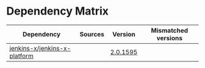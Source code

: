# Dependency Matrix

Dependency | Sources | Version | Mismatched versions
---------- | ------- | ------- | -------------------
[jenkins-x/jenkins-x-platform](https://github.com/jenkins-x/jenkins-x-platform) |  | [2.0.1595](https://github.com/jenkins-x/jenkins-x-platform/releases/tag/v2.0.1595) | 

